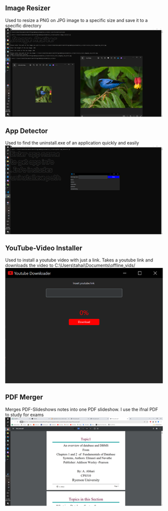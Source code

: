 ## Image Resizer
Used to resize a PNG on JPG image to a specific size and save it to a specific directory
![My-Bird](readme_images/image_resizer/resizer_image.png)

## App Detector
Used to find the uninstall.exe of an application quickly and easily
![App-Detector](readme_images/app_detector/detector_image.png)


## YouTube-Video Installer
Used to install a youtube video with just a link. Takes a youtube link and downloads the video
to C:\Users\tahai\Documents\offline_vids/
![Youtube-Video](readme_images/youtube_downloader/downloader_image.png)


## PDF Merger
Merges PDF-Slideshows notes into one PDF slideshow. I use the ifnal PDF to study for exams
![PDF-Merger](readme_images/pdf_merger/merger_image.png)